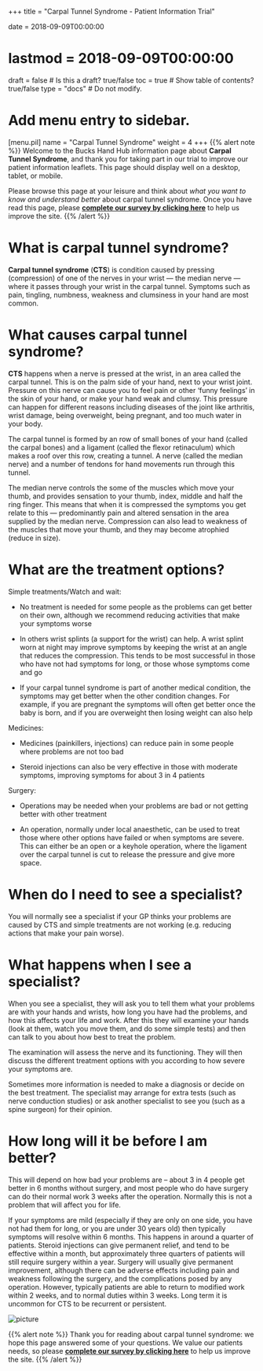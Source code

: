 +++
title = "Carpal Tunnel Syndrome - Patient Information Trial"

date = 2018-09-09T00:00:00
# lastmod = 2018-09-09T00:00:00

draft = false  # Is this a draft? true/false
toc = true  # Show table of contents? true/false
type = "docs"  # Do not modify.

# Add menu entry to sidebar.
[menu.pil]
  name = "Carpal Tunnel Syndrome"
  weight = 4
+++
{{% alert note %}}
Welcome to the Bucks Hand Hub information page about **Carpal Tunnel Syndrome**, and thank you for taking part in our trial to improve our patient information leaflets. This page should display well on a desktop, tablet, or mobile.

Please browse this page at your leisure and think about *what you want to know and understand better* about carpal tunnel syndrome. Once you have read this page, please [**complete our survey by clicking here**](https://forms.gle/TRXQE3XpuMdLAtA57) to help us improve the site.
{{% /alert %}}


# What is carpal tunnel syndrome?
**Carpal tunnel syndrome** (**CTS**) is condition caused by pressing (compression) of one of the nerves in your wrist — the median nerve — where it passes through your wrist in the carpal tunnel.  Symptoms such as pain, tingling, numbness, weakness and clumsiness in your hand are most common.


# What causes carpal tunnel syndrome?
**CTS** happens when a nerve is pressed at the wrist, in an area called the carpal tunnel.  This is on the palm side of your hand, next to your wrist joint.  Pressure on this nerve can cause you to feel pain or other ‘funny feelings’ in the skin of your hand, or make your hand weak and clumsy. This pressure can happen for different reasons including diseases of the joint like arthritis, wrist damage, being overweight, being pregnant, and too much water in your body.

The carpal tunnel is formed by an row of small bones of your hand (called the carpal bones) and a ligament (called the flexor retinaculum) which makes a roof over this row,  creating a tunnel.  A nerve (called the median nerve) and a number of tendons for hand movements run through this tunnel.  

The median nerve controls the some of the muscles which move your thumb, and provides sensation to your thumb, index, middle and half the ring finger. This means that when it is compressed the symptoms you get relate to this — predominantly pain and altered sensation in the area supplied by the median nerve.  Compression can also lead to weakness of the muscles that move your thumb, and they may become atrophied (reduce in size).

# What are the treatment options?
Simple treatments/Watch and wait:

*	No treatment is needed for some people as the problems can get better on their own, although we recommend reducing activities that make your symptoms worse

* In others wrist splints (a support for the wrist) can help. A wrist splint worn at night may improve symptoms by keeping the wrist at an angle that reduces the compression.  This tends to be most successful in those who have not had symptoms for long, or those whose symptoms come and go

*	If your carpal tunnel syndrome is part of another medical condition, the symptoms may get better when the other condition changes. For example, if you are pregnant the symptoms will often get better once the baby is born, and if you are overweight then losing weight can also help


Medicines:

*	Medicines (painkillers, injections) can reduce pain in some people where problems are not too bad

*	Steroid injections can also be very effective in those with moderate symptoms, improving symptoms for about 3 in 4 patients

Surgery:

*	Operations may be needed when your problems are bad or not getting better with other treatment

*	An operation, normally under local anaesthetic, can be used to treat those where other options have failed or when symptoms are severe.  This can either be an open or a keyhole operation, where the ligament over the carpal tunnel is cut to release the pressure and give more space.

# When do I need to see a specialist?
You will normally see a specialist if your GP thinks your problems are caused by CTS and simple treatments are not working (e.g. reducing actions that make your pain worse).

# What happens when I see a specialist?
When you see a specialist, they will ask you to tell them what your problems are with your hands and wrists, how long you have had the problems, and how this affects your life and work.  After this they will examine your hands (look at them, watch you move them, and do some simple tests) and then can talk to you about how best to treat the problem.

The examination will assess the nerve and its functioning.  They will then discuss the different treatment options with you according to how severe your symptoms are.  

Sometimes more information is needed to make a diagnosis or decide on the best treatment. The specialist may arrange for extra tests (such as nerve conduction studies) or ask another specialist to see you (such as a spine surgeon) for their opinion.

# How long will it be before I am better?
This will depend on how bad your problems are – about 3 in 4 people get better in 6 months without surgery, and most people who do have surgery can do their normal work 3 weeks after the operation.  Normally this is not a problem that will affect you for life.

If your symptoms are mild (especially if they are only on one side, you have not had them for long, or you are under 30 years old) then typically symptoms will resolve within 6 months.  This happens in around a quarter of patients.  Steroid injections can give permanent relief, and tend to be effective within a month, but approximately three quarters of patients will still require surgery within a year.  Surgery will usually give permanent improvement, although there can be adverse effects including pain and weakness following the surgery, and the complications posed by any operation.  However, typically patients are able to return to modified work within 2 weeks, and to normal duties within 3 weeks.  Long term it is uncommon for CTS to be recurrent or persistent.

![picture](/img/CTS.jpg)

{{% alert note %}}
Thank you for reading about carpal tunnel syndrome: we hope this page answered some of your questions.
We value our patients needs, so please [**complete our survey by clicking here**](https://forms.gle/TRXQE3XpuMdLAtA57) to help us improve the site.
{{% /alert %}}
